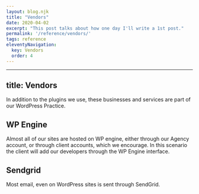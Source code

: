 ```yaml
---
layout: blog.njk
title: "Vendors"
date: 2020-04-02
excerpt: "This post talks about how one day I'll write a 1st post."
permalink: '/reference/vendors/'
tags: reference
eleventyNavigation:
  key: Vendors
  order: 4
---
```


---
title: Vendors
---

In addition to the plugins we use, these businesses and services are part of our WordPress Practice.


## WP Engine
Almost all of our sites are hosted on WP engine, either through our Agency account, or through client accounts, which we encourage. In this scenario the client will add our developers through the WP Engine interface.


## Sendgrid
Most email, even on WordPress sites is sent through SendGrid.

